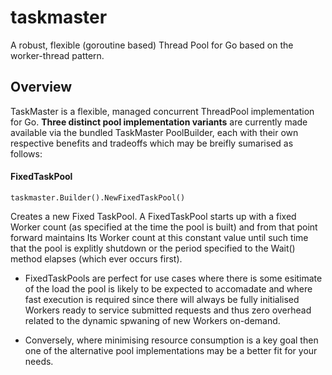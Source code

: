 # taskmaster
A robust, flexible (goroutine based) Thread Pool for Go based on the worker-thread pattern. 

## Overview

TaskMaster is a flexible, managed concurrent ThreadPool implementation for Go. **Three distinct pool implementation variants** are currently
made available via the bundled TaskMaster PoolBuilder, each with their own respective benefits and tradeoffs which may be breifly sumarised as follows:

#### FixedTaskPool

```
taskmaster.Builder().NewFixedTaskPool()
```
Creates a new Fixed TaskPool. A FixedTaskPool starts up with a fixed Worker count (as specified at the time the pool is built) and from that point forward maintains Its Worker count at this constant value until such time that the pool is explitly shutdown or the period specified to the Wait() method elapses (which ever occurs first).

*    FixedTaskPools are perfect for use cases where there is some esitimate of the load the
     pool is likely to be expected to accomadate and where fast execution is required since
     there will always be fully initialised Workers ready to service submitted requests and thus
     zero overhead related to the dynamic spwaning of new Workers on-demand.

*    Conversely, where minimising resource consumption is a key goal then one of the alternative
     pool implementations may be a better fit for your needs.








